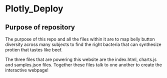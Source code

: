 # Plotly_Deploy

## Purpose of repository

The purpose of this repo and all the files within it are to map belly button diversity across many subjects to find the right bacteria that can synthesize protien that tastes like beef.

The three files that are powering this website are the index.html, charts.js and samples.json files. Together these files talk to one another to create the interactive webpage!
